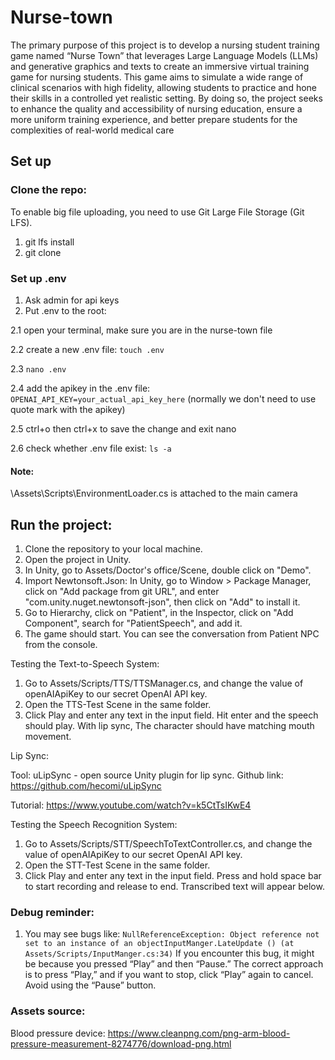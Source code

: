 # Nurse-town


The primary purpose of this project is to develop a nursing student training game named “Nurse Town” that leverages Large Language Models (LLMs) and generative graphics and texts to create an immersive virtual training game for nursing students. This game aims to simulate a wide range of clinical scenarios with high fidelity, allowing students to practice and hone their skills in a controlled yet realistic setting. By doing so, the project seeks to enhance the quality and accessibility of nursing education, ensure a more uniform training experience, and better prepare students for the complexities of real-world medical care

## Set up
### Clone the repo:

To enable big file uploading, you need to use Git Large File Storage (Git LFS).

1. git lfs install
2. git clone <repository-url>

### Set up .env
1. Ask admin for api keys
2. Put .env to the root:

2.1 open your terminal, make sure you are in the nurse-town file

2.2 create a new .env file: `touch .env`

2.3 `nano .env` 

2.4 add the apikey in the .env file: `OPENAI_API_KEY=your_actual_api_key_here` (normally we don't need to use quote mark with the apikey)

2.5 ctrl+o then ctrl+x to save the change and exit nano

2.6 check whether .env file exist: `ls -a`


#### Note:
\Assets\Scripts\EnvironmentLoader.cs is attached to the main camera

## Run the project:

1. Clone the repository to your local machine.
2. Open the project in Unity.
3. In Unity, go to Assets/Doctor's office/Scene, double click on "Demo".
5. Import Newtonsoft.Json: In Unity, go to Window > Package Manager, click on "Add package from git URL", and enter "com.unity.nuget.newtonsoft-json", then click on "Add" to install it.
6. Go to Hierarchy, click on "Patient", in the Inspector, click on "Add Component", search for "PatientSpeech", and add it.
7. The game should start. You can see the conversation from Patient NPC from the console.

Testing the Text-to-Speech System:

1. Go to Assets/Scripts/TTS/TTSManager.cs, and change the value of openAIApiKey to our secret OpenAI API key.
2. Open the TTS-Test Scene in the same folder.
3. Click Play and enter any text in the input field. Hit enter and the speech should play. With lip sync, The character should have matching mouth movement.

Lip Sync:

Tool: uLipSync - open source Unity plugin for lip sync. Github link: https://github.com/hecomi/uLipSync

Tutorial: https://www.youtube.com/watch?v=k5CtTsIKwE4

Testing the Speech Recognition System:

1. Go to Assets/Scripts/STT/SpeechToTextController.cs, and change the value of openAIApiKey to our secret OpenAI API key.
2. Open the STT-Test Scene in the same folder.
3. Click Play and enter any text in the input field. Press and hold space bar to start recording and release to end. Transcribed text will appear below.




### Debug reminder:
1. You may see bugs like:
`NullReferenceException: Object reference not set to an instance of an objectInputManger.LateUpdate () (at Assets/Scripts/InputManger.cs:34)`
If you encounter this bug, it might be because you pressed “Play” and then “Pause.” The correct approach is to press “Play,” and if you want to stop, click “Play” again to cancel. Avoid using the “Pause” button.

### Assets source:
Blood pressure device: https://www.cleanpng.com/png-arm-blood-pressure-measurement-8274776/download-png.html

